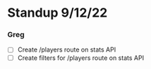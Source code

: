 # Standup 9/12/22

### Greg

- [ ] Create /players route on stats API
- [ ] Create filters for /players route on stats API
